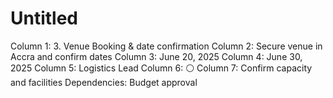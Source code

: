 # Untitled

Column 1: 3. Venue Booking & date confirmation
Column 2: Secure venue in Accra and confirm dates
Column 3: June 20, 2025
Column 4: June 30, 2025
Column 5: Logistics Lead
Column 6: ⚪
Column 7: Confirm capacity and facilities
Dependencies: Budget approval